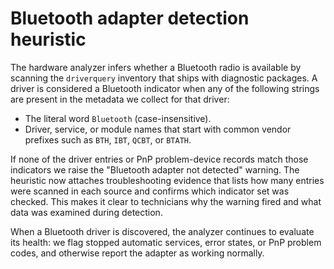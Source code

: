 # Bluetooth adapter detection heuristic

The hardware analyzer infers whether a Bluetooth radio is available by scanning the
`driverquery` inventory that ships with diagnostic packages. A driver is considered a
Bluetooth indicator when any of the following strings are present in the metadata we
collect for that driver:

- The literal word `Bluetooth` (case-insensitive).
- Driver, service, or module names that start with common vendor prefixes such as
  `BTH`, `IBT`, `QCBT`, or `BTATH`.

If none of the driver entries or PnP problem-device records match those indicators we
raise the "Bluetooth adapter not detected" warning. The heuristic now attaches
troubleshooting evidence that lists how many entries were scanned in each source and
confirms which indicator set was checked. This makes it clear to technicians why the
warning fired and what data was examined during detection.

When a Bluetooth driver is discovered, the analyzer continues to evaluate its health:
we flag stopped automatic services, error states, or PnP problem codes, and otherwise
report the adapter as working normally.
